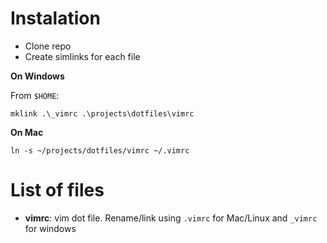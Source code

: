 # Instalation

- Clone repo
- Create simlinks for each file

**On Windows**

From `$HOME`:

`mklink .\_vimrc .\projects\dotfiles\vimrc`

**On Mac**

`ln -s ~/projects/dotfiles/vimrc ~/.vimrc`

# List of files

- **vimrc**: vim dot file. Rename/link using `.vimrc` for Mac/Linux and `_vimrc` for windows
